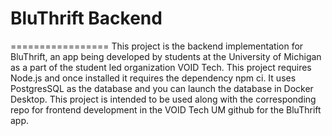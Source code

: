 # BluThrift Backend
=================
This project is the backend implementation for BluThrift, an
app being developed by students at the University of Michigan as a part of
the student led organization VOID Tech. 
This project requires Node.js and once installed it requires the dependency 
npm ci. It uses PostgresSQL as the database and you can launch the database 
in Docker Desktop. 
This project is intended to be used along with the corresponding repo for
frontend development in the VOID Tech UM github for the BluThrift app. 
